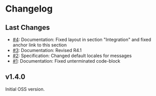 # Changelog

## Last Changes

- [#4](https://github.com/LaxarJS/ax-media-widget/4): Documentation: Fixed layout in section "Integration" and fixed anchor link to this section
- [#3](https://github.com/LaxarJS/ax-media-widget/3): Documentation: Revised R4.1
- [#2](https://github.com/LaxarJS/ax-media-widget/2): Specification: Changed default locales for messages
- [#1](https://github.com/LaxarJS/ax-media-widget/1): Documentation: Fixed unterminated code-block


## v1.4.0

Initial OSS version.

